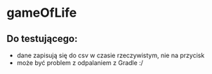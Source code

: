 # gameOfLife
## Do testującego:
- dane zapisują się do csv w czasie rzeczywistym, nie na przycisk
- może być problem z odpalaniem z Gradle :/

